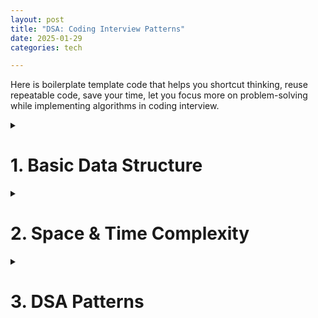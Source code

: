 ```yaml
---
layout: post
title: "DSA: Coding Interview Patterns"
date: 2025-01-29
categories: tech

---
```


Here is boilerplate template code that helps you shortcut thinking, reuse repeatable code, save your time, let you focus more on problem-solving while implementing algorithms in coding interview.

<!-- Highlight.js CSS -->
<link rel="stylesheet" href="https://cdnjs.cloudflare.com/ajax/libs/highlight.js/11.7.0/styles/default.min.css">

<!-- Highlight.js JavaScript -->
<script src="https://cdnjs.cloudflare.com/ajax/libs/highlight.js/11.7.0/highlight.min.js"></script>
<script>
  document.addEventListener('DOMContentLoaded', function() {
    hljs.highlightAll();
  });
</script>

<style>
    table {
        border-collapse: collapse;
        width: 100%;
        margin: 20px 0; 
    }

    th, td {
        border: 1px solid black;
        padding: 12px;
        text-align: left;
        vertical-align: middle;
    }

    th {
        font-weight: bold;
    }   
</style>



<details>
<summary><h1>1. Basic Data Structure</h1></summary>

<h2>1.1. Array</h2>

<details>
<summary>Code</summary>

<pre>
<code class="python">
nums = [0, 10, 20, 30, 40, 50]

# Loop with index and value
for i, num in enumerate(nums):
    print(i, num)
</code>
</pre>
</details>


<h2>1.2. Linked List</h2>

<details>
<summary>Code</summary>

<pre>
<code class="python">
from llist import sllist, dllist

# Create a singly linked list
singly_list = sllist()

# Add elements to the singly linked list
singly_list.append(1)
singly_list.append(2)
singly_list.append(3)

# Display the singly linked list
print("Singly Linked List:", singly_list)  # Output: sllist([1, 2, 3])

# Access elements
print("First element:", singly_list.first.value)  # Output: 1
print("Last element:", singly_list.last.value)   # Output: 3

# Remove an element
singly_list.remove(singly_list.first)  # Removes the first element
print("After removal:", singly_list)  # Output: sllist([2, 3])

# Create a doubly linked list
doubly_list = dllist()

# Add elements to the doubly linked list
doubly_list.append(1)
doubly_list.append(2)
doubly_list.append(3)

# Display the doubly linked list
print("Doubly Linked List:", doubly_list)  # Output: dllist([1, 2, 3])

# Insert at a specific position
doubly_list.insert(0, doubly_list.first)  # Insert 0 at the start
print("After insertion:", doubly_list)   # Output: dllist([0, 1, 2, 3])
</code>
</pre>
</details>


<h2>1.3. Stack</h2>

<details>
<summary>Code</summary>

<pre>
<code class="python">
# Declaring a stack using a list
stack = []

# Push operation (adding elements to the stack)
stack.append(10)
stack.append(20)
stack.append(30)

# Pop operation (removing the top element of the stack)
top_element = stack.pop()  # Removes and returns 30

# Checking the top element without removing it
top_element = stack[-1]  # 20

# Checking if the stack is empty
is_empty = len(stack) == 0
</code>
</pre>
</details>


<h2>1.4. Queue</h2>

<details>
<summary>Code</summary>

<pre>
<code class="python">
from queue import Queue

# Create a FIFO queue
q = Queue()

# Add elements to the queue
q.put(1)
q.put(2)
q.put(3)

# Remove elements from the queue
print(q.get())  # Output: 1
print(q.get())  # Output: 2

# Check if the queue is empty
print(q.empty())  # Output: False
</code>
</pre>
</details>


<h2>1.5. Priority Queue</h2>

<details>
<summary>Code</summary>

<pre>
<code class="python">
from queue import PriorityQueue

# Create a priority queue
q = PriorityQueue()

# Add elements with priorities (lower number = higher priority)
q.put((1, "Task A"))
q.put((3, "Task C"))
q.put((2, "Task B"))

# Remove elements based on priority
print(q.get())  # Output: (1, 'Task A')
print(q.get())  # Output: (2, 'Task B')
</code>
</pre>
</details>

<h2>1.6. Hash Map</h2>

<details>
<summary>Code</summary>

<pre>
<code class="python">
# Create a hash map
hash_map = {}

# Add key-value pairs
hash_map["name"] = "Alice"
hash_map["age"] = 25
hash_map["city"] = "New York"

# Access values by keys
print(hash_map["name"])  # Output: Alice

# Update a value
hash_map["age"] = 26

# Check if a key exists
print("city" in hash_map)  # Output: True

# Delete a key-value pair
del hash_map["city"]

# Iterate over keys and values
for key, value in hash_map.items():
    print(f"{key}: {value}") # Output: (Alice: 26)
</code>
</pre>
</details>


<h2>1.7. Set</h2>

<details>
<summary>Code</summary>

<pre>
<code class="python">
# Creating an empty set
my_set = set()

# Adding elements to the set
my_set.add(1)
my_set.add(2)
my_set.add(3)

# Adding 2 again (no effect)
my_set.add(2)

# Removing an element
my_set.remove(1)

# The set still contains only one instance of 2
print(my_set)  # Output: {2, 3}
</code>
</pre>
</details>

<h2>1.8. Infinity</h2>

<details>
<summary>Code</summary>

<pre>
<code class="python">
import math

positive_inf = math.inf
negative_inf = -math.inf
</code>
</pre>
</details>
</details>

<details>
<summary><h1>2. Space & Time Complexity</h1></summary>

<h2>Time Complexity</h2>

<table>
    <tr>
        <th>Runtime</th>
        <th>Usecase</th>
        <th>Constraint</th>
    </tr>
    <tr>
        <td>O(1)</td>
        <td>
          <ol>
              <li>Hashmap lookup</li>
              <li>Array access and update</li>
              <li>Push and pop from a stack/queue</li>
              <li>Finding and applying math formula</li>
          </ol>
        </td>
        <td><b>n > 10^9</b></td>
    </tr>
    <tr>
        <td>O(logN)</td>
        <td>
          <ol>
              <li>Binary Search</li>
              <li><b>Look up</b> in Tree Data Structure</li>
              <li><b>Look up</b> in Divide by N</li>
          </ol>
        </td>
        <td><b>n > 10^8</b></td>
    </tr>
    <tr>
       <td>O(N)</td>
        <td>
          <ol>
              <li>Scan array size N</li>
              <li>Two Pointers</li>
              <li>Stack/Queue Traversal</li>
              <li>Worst case of Tree/Graph</li>
          </ol>
        </td>
        <td><b>n <= 10^6</b></td>
    </tr>
    <tr>
        <td>O(Klog(N))</td>
        <td>
          <ol>
              <li>Heap (Top K)</li>
              <li>Binary search (Top K)</li>
          </ol>
        </td>
        <td><b>n <= 10^6</b></td>
    </tr>
    <tr>
      <td>O(Nlog(N))</td>
      <td>
        <ol>
            <li><b>Sorting</b></li>
            <li>Quick Sort</li>
            <li>Merge Sort (Divide and conquer)</li>
        </ol>
      </td>
      <td><b>n <= 10^6</b></td>
    </tr>
    <tr>
      <td>O(N^2)</td>
      <td>
        <ol>
            <li>Brute Force (Nested loops)</li>
        </ol>
      </td>
      <td><b>n <= 10^3</b></td>
    </tr>
    <tr>
    <td>O(2^N)</td>
    <td>
      <ol>
          <li>Combinatorial Problems: Subset</li>
          <li>Backtracking</li>
      </ol>
    </td>
    <td><b>n <= 20</b></td>
  </tr>
  <tr>
    <td>O(N!)</td>
    <td>
      <ol>
          <li>Generating & Permutation Problems</li>
      </ol>
    </td>
    <td><b>n <= 12</b></td>
  </tr>
</table>

<b>Notes:</b> In happy case, we write algorithms to pass the following constraints:

<ul>
  <li><b>Search: </b>O(logN)</li>
  <li><b>Sort: </b>O(Nlog(N))</li>
</ul>

<h2>Space Complexity</h2>

<ol>
  <li>DFS uses less memory than BFS.</li>
  <li>Adjacency list uses less memory than matrix.</li>
</ol>

</details>

<details>
<summary><h1>3. DSA Patterns</h1></summary>

<details>
<summary><h2>3.1. Tree</h2></summary>

When to use BFS or DFS ?

<br/>

BFS is better at:

<ul>
    <li>Finding nodes close/closest to the root</li>
</ul>

 
DFS is better at:

<ul>
    <li>Finding nodes far away from the root</li>
</ul>

<h3>BFS</h3>
<details>
<summary>Code</summary>

<pre>
<code class="python">
from collections import deque

class Node:
    def __init__(self, value):
        self.value = value
        self.children = []

def is_goal(node):
    # Define your goal condition here (e.g., find a specific value)
    return node.value == "goal2"

def FOUND(node):
    # Handle the case when the goal is found (e.g., return the node or its value)
    return f"Goal found: {node.value}"

def NOT_FOUND():
    # Handle the case when the goal is not found
    return "Goal not found in tree"

def bfs(root):
    queue = deque([root])
    while len(queue) > 0:
        node = queue.popleft()
        print(f"Visiting node: {node.value}")  
        # Debug/trace the visited nodes
        for child in node.children:
            if is_goal(child):
                return FOUND(child)
            queue.append(child)
    return NOT_FOUND()

# Create a tree for testing
root = Node("root") 
child1 = Node("child1")
child2 = Node("child2")
child3 = Node("goal")
child4 = Node("child4")

# Build the tree structure
root.children.extend([child1, child2])
child1.children.append(child3)
child2.children.append(child4)

# Test the BFS function
result = bfs(root)
print(result) 

# Output
Visiting node: root
Visiting node: child1
Visiting node: child2
Visiting node: goal
Visiting node: child4
Goal2 not found in tree
</code>
</pre>
</details>

<h3>DFS</h3>

<details>
<summary>Code</summary>

<pre>
<code class="python">
class Node:
    def __init__(self, value):
        self.val = value
        self.left = None
        self.right = None

# DFS function with traversal tracking
def dfs(root, target, path):
    if root is None:
        return None
    
    # Add the current node to the traversal path
    path.append(root.val)
    
    print(f"Node: {root.val}")
    
    # Check if the current node matches the target
    if root.val == target:
        print(f"Traversal path: {path}")
        return root

    # Search in the left subtree
    left = dfs(root.left, target, path)
    if left is not None:
        return left
    
    # Search in the right subtree
    right = dfs(root.right, target, path)
    if right is not None:
        return right
    
    # Backtrack: remove the node from the path if the target is not found in its subtree
    path.pop()
    return None

# Create a binary tree
root = Node(1)
root.left = Node(2)
root.right = Node(3)
root.left.left = Node(4)
root.left.right = Node(5)
root.right.left = Node(6)
root.right.right = Node(7)

# Test the modified DFS function
target = 5
path = []  # List to track the traversal path
result = dfs(root, target, path)

if result:
    print(f"Node with value {target} found: {result.val}")
else:
    print(f"Node with value {target} not found.")

# Output
Node: 1
Node: 2
Node: 4
Node: 5
Traversal path: [1, 2, 5]
Node with value 5 found: 5
</code>
</pre>
</details>

<br />
<b>Notes:</b>
<ul>
    <li>A BFS or DFS function traverses all the nodes of a tree in scope function.</li>
    <li>The only different between Tree and Graph is: <b>Graph can have cycle, but Tree does not.</b></li>
</ul>

</details>

<details>
<summary><h2>3.2. Graph</h2></summary>

When to use BFS or DFS ?

<br/>

BFS is better at:

<ul>
    <li>Finding the <b>shortest distance</b> between two vertices</li>
    <li>Graph of unknown size</li>
</ul>


DFS is better at:

<ul>
    <li>Use less memory than BFS for wide graphs</li>
    <li>Finding nodes far away from the root</li>
</ul>

<h3>BFS (Graph)</h3>
<details>
<summary>Code</summary>

<pre>
<code class="python">
from collections import deque

# Example graph represented as an adjacency list
graph = {
    'A': ['B', 'C'],
    'B': ['A', 'D', 'E'],
    'C': ['A', 'F'],
    'D': ['B'],
    'E': ['B'],
    'F': ['C']
}

# Function to get neighbors of a node
def get_neighbors(node):
    return graph.get(node, [])

# BFS Implementation
def bfs(root):
    queue = deque([root])
    visited = set([root])

    while queue:
        node = queue.popleft()
        print(node, end=" ")  # Process the node (print in this case)

        for neighbor in get_neighbors(node):
            if neighbor not in visited:
                queue.append(neighbor)
                visited.add(neighbor)

# Run BFS starting from node 'A'
bfs('A')
</code>
</pre>

<b>Notes:</b> Because you loop all the graph nodes, so time complexity is O(N).
</details>

<h3>BFS (Matrix)</h3>
<details>
<summary>Code</summary>

<pre>
<code class="python">
from collections import deque

# Example grid
grid = [
    [1, 1, 0, 1, 1],
    [0, 1, 0, 1, 0],
    [1, 1, 1, 1, 1],
    [0, 1, 0, 0, 1],
    [1, 1, 1, 1, 1]
]

num_rows, num_cols = len(grid), len(grid[0])

# Function to get valid 4-directional neighbors
def get_neighbors(coord):
    row, col = coord
    delta_row = [-1, 0, 1, 0]
    delta_col = [0, 1, 0, -1]
    res = []
    for i in range(4):
        neighbor_row = row + delta_row[i]
        neighbor_col = col + delta_col[i]
        if 0 <= neighbor_row < num_rows and 0 <= neighbor_col < num_cols:
            res.append((neighbor_row, neighbor_col))
    return res

# BFS function to traverse the grid
def bfs(starting_node):
    queue = deque([starting_node])
    visited = set([starting_node])

    while queue:
        node = queue.popleft()
        row, col = node

        # Process the node (print its position)
        print(f"Visited: ({row}, {col})")

        for neighbor in get_neighbors(node):
            if neighbor in visited:
                continue
            
            # Do stuff with the node if required
            r, c = neighbor
            if grid[r][c] == 1:  # Only visit accessible cells (1s)
                queue.append(neighbor)
                visited.add(neighbor)

# Start BFS from (0,0)
bfs((0, 0))
</code>
</pre>

<b>Notes:</b> Because you loop all the items of the matrix, so time complexity is O(R x C).

</details>

<h3>BFS (Island - Connected Component)</h3>
<details>
<summary>Code</summary>

<pre>
<code class="python">
from collections import deque

# Example grid
grid = [
    [1, 1, 0, 1, 1],
    [0, 1, 0, 1, 0],
    [1, 1, 1, 1, 1],
    [0, 0, 0, 0, 0],
    [1, 1, 1, 1, 1]
]

num_rows, num_cols = len(grid), len(grid[0])

# Function to get valid 4-directional neighbors
def get_neighbors(coord):
    row, col = coord
    delta_row = [-1, 0, 1, 0]
    delta_col = [0, 1, 0, -1]
    res = []
    for i in range(4):
        neighbor_row = row + delta_row[i]
        neighbor_col = col + delta_col[i]
        if 0 <= neighbor_row < num_rows and 0 <= neighbor_col < num_cols:
            res.append((neighbor_row, neighbor_col))
    return res

# BFS function to traverse an island and mark it visited
def bfs(starting_node, visited):
    queue = deque([starting_node])
    visited.add(starting_node)

    while queue:
        node = queue.popleft()
        row, col = node

        for neighbor in get_neighbors(node):
            r, c = neighbor
            if neighbor not in visited and grid[r][c] == 1:  # Only visit land cells (1s)
                queue.append(neighbor)
                visited.add(neighbor)

# Function to count islands
def count_islands(grid):
    visited = set()
    island_count = 0

    for r in range(num_rows):
        for c in range(num_cols):
            if grid[r][c] == 1 and (r, c) not in visited:
                bfs((r, c), visited) # It break out when can not BFS anymore
                island_count += 1

    return island_count

# Run the island count function
num_islands = count_islands(grid)
print("Number of islands:", num_islands)

# Output: 
# Number of islands: 2
</code>
</pre>

<b>Notes:</b> Because you loop all the items of the matrix, so time complexity is O(R x C).

</details>

<h3>DFS (Graph)</h3>
<details>
<summary>Code</summary>

<pre>
<code class="python">
# Example graph represented as an adjacency list
graph = {
    'A': ['B', 'C'],
    'B': ['A', 'D', 'E'],
    'C': ['A', 'F'],
    'D': ['B'],
    'E': ['B'],
    'F': ['C']
}

# Function to get neighbors of a node
def get_neighbors(node):
    return graph.get(node, [])

# DFS function
def dfs(root, visited):
    print(root, end=" ")  # Process the node (print in this case)
    for neighbor in get_neighbors(root):
        if neighbor in visited:
            continue
        visited.add(neighbor)
        dfs(neighbor, visited)

# Run DFS starting from node 'A'
visited_nodes = set(['A'])  # Initialize visited set with the root node
dfs('A', visited_nodes)

# Output: A B D E C F
</code>
</pre>
</details>

<h3>DFS (Maze)</h3>
<details>
<summary>Code</summary>

<pre>
<code class="python">
from collections import deque

# Example maze grid (0 = wall, 1 = open path)
maze = [
    [1, 1, 0, 1, 1],
    [0, 1, 0, 1, 0],
    [1, 1, 1, 1, 1],
    [0, 1, 0, 0, 1],
    [1, 1, 1, 1, 1]
]

num_rows, num_cols = len(maze), len(maze[0])

# Start and end positions
start = (0, 0)  # S (Start)
end = (0, 4)    # E (Exit)

# Function to get valid 4-directional neighbors
def get_neighbors(coord):
    row, col = coord
    directions = [(-1, 0), (1, 0), (0, -1), (0, 1)]
    neighbors = []
    
    for dr, dc in directions:
        r, c = row + dr, col + dc
        if 0 <= r < num_rows and 0 <= c < num_cols and maze[r][c] == 1:
            neighbors.append((r, c))
    
    return neighbors

# DFS function to find a path from start to exit
def dfs(node, visited, path):
    if node == end:  # Reached the exit
        return True

    visited.add(node)
    path.append(node)

    for neighbor in get_neighbors(node):
        if neighbor not in visited:
            if dfs(neighbor, visited, path):  # Recursive call
                return True  # Stop DFS when exit is found

    # Backtrack if no valid path found
    path.pop()
    return False

# Run DFS to find a path
visited_nodes = set()
path = []

if dfs(start, visited_nodes, path):
    print("Path to exit:", path)
else:
    print("No path found!")

# Output: Path to exit: [(0, 0), (0, 1), (1, 1), (2, 1), (2, 0), (2, 2), (2, 3), (1, 3), (0, 3), (0, 4)]
</code>
</pre>
</details>

<h3>Shortest Path - Undirected/Directed Graph - Unweighted Graph (BFS)</h3>
<details>
<summary>Code</summary>

<pre>
<code class="python">
from collections import deque
from typing import List

# Graph represented as an adjacency list
graph = {
    0: [1, 3],
    1: [0, 2, 4],
    2: [1],
    3: [0],
    4: [1, 5],
    5: [4]
}

def get_neighbors(node: int):
    return graph.get(node, [])

# BFS to find the shortest path
def shortest_path(graph: List[List[int]], a: int, b: int) -> int:
    def bfs(root: int, target: int):
        queue = deque([root])
        visited = {root}
        level = 0  # Represents distance

        while queue:
            n = len(queue)
            for _ in range(n):
                node = queue.popleft()
                if node == target:
                    return level  # Found the shortest path
                for neighbor in get_neighbors(node):
                    if neighbor not in visited:
                        queue.append(neighbor)
                        visited.add(neighbor)
            level += 1  # Increase distance at each BFS level
        
        return -1  # No path found

    return bfs(a, b)

# Example usage
start, end = 0, 5
print(f"Shortest path from {start} to {end}:", shortest_path(graph, start, end))

# Output: 0 → 1 → 4 → 5, Shortest path from 0 to 5: 3

</code>
</pre>

<b>Notes:</b> 
<ul>
    <li><b>Time Complexity:</b> O(E + V) (Edges + Vertices)</li>
    <li><b>Space Complexity:</b> O(V) (Vertices)</li>
</ul>
</details>

<h3>Shortest Path - Undirected/Directed Graph -  Weighted Graph (Dijkstra's Algorithm)</h3>
<details>
<summary>Code</summary>

<pre>
<code class="python">
from heapq import heappop, heappush
from math import inf
from typing import List, Tuple

def shortest_path(graph: List[List[Tuple[int, int]]], a: int, b: int) -> int:
    def get_neighbors(node: int):
        return graph[node]

    def dijkstra(root: int, target: int) -> int:
        num_nodes = len(graph)
        distances = [inf] * num_nodes
        distances[root] = 0  # Distance to start node is 0
        queue = [(0, root)]  # (distance, node) heap

        while queue:
            curr_dist, node = heappop(queue)

            # If we reached the target node, return the shortest distance
            if node == target:
                return curr_dist

            for neighbor, weight in get_neighbors(node):
                new_dist = curr_dist + weight
                if new_dist < distances[neighbor]:  # Found a shorter path
                    distances[neighbor] = new_dist
                    heappush(queue, (new_dist, neighbor))

        return -1 if distances[target] == inf else distances[target]

    return dijkstra(a, b)

# Example usage
if __name__ == "__main__":
    # Example graph (Adjacency List)
    graph = [
        [(1, 4), (2, 1)],  # Node 0 -> (Node 1, Weight 4), (Node 2, Weight 1)
        [(3, 1)],          # Node 1 -> (Node 3, Weight 1)
        [(1, 2), (3, 5)],  # Node 2 -> (Node 1, Weight 2), (Node 3, Weight 5)
        []                 # Node 3 (no outgoing edges)
    ]

    start, end = 0, 3
    result = shortest_path(graph, start, end)
    print(f"Shortest path from {start} to {end}: {result}")
    
    # Output:
    # The shortest path is 0 → 2 → 1 → 3, with cost 1 + 2 + 1 = 4.
    # Shortest path from 0 to 3: 4
</code>
</pre>

<b>Notes:</b> 
<ul>
    <li><b>Time Complexity:</b> O((V + E) * log(V))</li>
    <li><b>Space Complexity:</b> O(V)</li>
</ul>

</details>

<h3>Topological Sort - Non-Cycle Graph - Task Scheduling</h3>
<details>
<summary>Code</summary>

<pre>
<code class="python">
from collections import deque

def find_indegree(graph):
    indegree = { node: 0 for node in graph }  # dict
    for node in graph:
        for neighbor in graph[node]:
            indegree[neighbor] += 1
    return indegree

def topo_sort(graph):
    res = []
    q = deque()
    indegree = find_indegree(graph)
    for node in indegree:
        if indegree[node] == 0:
            q.append(node)
    while len(q) > 0:
        node = q.popleft()
        res.append(node)
        for neighbor in graph[node]:
            indegree[neighbor] -= 1
            if indegree[neighbor] == 0:
                q.append(neighbor)
    return res if len(graph) == len(res) else None

# Example Graph (DAG)
graph = {
    'A': ['C'],
    'B': ['C', 'D'],
    'C': ['E'],
    'D': ['F'],
    'E': ['H', 'F'],
    'F': ['G'],
    'G': [],
    'H': []
}

# Perform topological sorting
result = topo_sort(graph)

# Output the result
print("Topological Order:", result)

# Output: Topological Order: ['A', 'B', 'C', 'D', 'E', 'H', 'F', 'G']
</code>
</pre>

<b>Notes:</b> 
<ul>
    <li><b>Time Complexity:</b> O(V + E)</li>
    <li><b>Space Complexity:</b> O(V + E)</li>
</ul>

</details>

<h3>Minimum Spanning Tree - Shortest Resource To Connect Graph Components</h3>
<details>
<summary>Code</summary>

<pre>
<code class="python">
import heapq

def prim(graph, start):
    # Priority queue (min-heap) for edges
    pq = []
    # To keep track of visited vertices
    visited = set()
    # Initialize MST edges and total weight
    mst_edges = []
    mst_weight = 0
    
    # Function to add edges to priority queue
    def add_edges(vertex):
        visited.add(vertex)
        for neighbor, weight in graph[vertex]:
            if neighbor not in visited:
                heapq.heappush(pq, (weight, vertex, neighbor))
    
    # Start with the start vertex
    add_edges(start)
    
    while pq:
        weight, u, v = heapq.heappop(pq)
        
        if v not in visited:
            mst_edges.append((u, v, weight))
            mst_weight += weight
            add_edges(v)
    
    return mst_edges, mst_weight

# Example graph: adjacency list representation
graph = {
    'A': [('B', 1), ('C', 4), ('D', 3)],
    'B': [('A', 1), ('D', 2), ('E', 5)],
    'C': [('A', 4), ('D', 6)],
    'D': [('B', 2), ('C', 6), ('E', 5)],
    'E': [('B', 5), ('D', 5)]
}

# Starting from vertex 'A'
mst_edges, mst_weight = prim(graph, 'A')

# Output the result
print("MST Edges:", mst_edges)
print("Total MST Weight:", mst_weight)

</code>
</pre>

<b>Notes:</b> 
<ul>
    <li><b>Time Complexity:</b> O(ElogV)</li>
    <li><b>Space Complexity:</b> O(V + E)</li>
</ul>

</details>
</details>

<h2>3.3. Array</h2>

<h2>3.4. Heap</h2>

<h2>3.5. Backtracking</h2>

</details>
